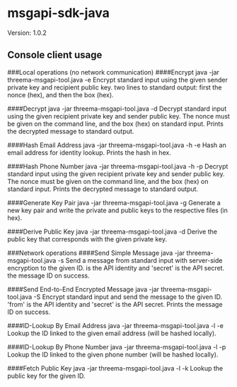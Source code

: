 # msgapi-sdk-java
Version: 1.0.2

## Console client usage
###Local operations (no network communication)
####Encrypt
	java -jar threema-msgapi-tool.java -e <privateKey> <publicKey>
Encrypt standard input using the given sender private key and recipient public key. two lines to standard output: first the nonce (hex), and then the box (hex).

####Decrypt
	java -jar threema-msgapi-tool.java -d <privateKey> <publicKey> <nonce>
Decrypt standard input using the given recipient private key and sender public key. The nonce must be given on the command line, and the box (hex) on standard input. Prints the decrypted message to standard output.

####Hash Email Address
	java -jar threema-msgapi-tool.java -h -e <email>
Hash an email address for identity lookup. Prints the hash in hex.

####Hash Phone Number
	java -jar threema-msgapi-tool.java -h -p <phoneNo>
Decrypt standard input using the given recipient private key and sender public key. The nonce must be given on the command line, and the box (hex) on standard input. Prints the decrypted message to standard output.

####Generate Key Pair
	java -jar threema-msgapi-tool.java -g <privateKeyFile> <publicKeyFile>
Generate a new key pair and write the private and public keys to the respective files (in hex).

####Derive Public Key
	java -jar threema-msgapi-tool.java -d <privateKey>
Derive the public key that corresponds with the given private key.

###Network operations
####Send Simple Message
	java -jar threema-msgapi-tool.java -s <to> <from> <secret>
Send a message from standard input with server-side encryption to the given ID. is the API identity and 'secret' is the API secret. the message ID on success.

####Send End-to-End Encrypted Message
	java -jar threema-msgapi-tool.java -S <to> <from> <secret> <privateKey> <publicKey>
Encrypt standard input and send the message to the given ID. 'from' is the API identity and 'secret' is the API secret. Prints the message ID on success.

####ID-Lookup By Email Address
	java -jar threema-msgapi-tool.java -l -e <email> <from> <secret>
Lookup the ID linked to the given email address (will be hashed locally).

####ID-Lookup By Phone Number
	java -jar threema-msgapi-tool.java -l -p <phoneNo> <from> <secret>
Lookup the ID linked to the given phone number (will be hashed locally).

####Fetch Public Key
	java -jar threema-msgapi-tool.java -l -k <id> <from> <secret>
Lookup the public key for the given ID.

